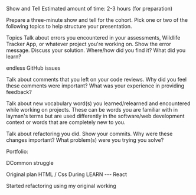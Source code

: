 Show and Tell
Estimated amount of time: 2-3 hours (for preparation)

Prepare a three-minute show and tell for the cohort. Pick one or two of the following topics to help structure your presentation.

Topics
Talk about errors you encountered in your assessments, Wildlife Tracker App, or whatever project you're working on. Show the error message. Discuss your solution. Where/how did you find it? What did you learn?

endless GitHub issues




Talk about comments that you left on your code reviews. Why did you feel these comments were important? What was your experience in providing feedback?



Talk about new vocabulary word(s) you learned/relearned and encountered while working on projects. These can be words you are familiar with in layman's terms but are used differently in the software/web development context or words that are completely new to you.


Talk about refactoring you did. Show your commits. Why were these changes important? What problem(s) were you trying you solve?



Portfolio:

DCommon struggle

Original plan HTML / Css
During LEARN --- React

Started refactoring using my original working
